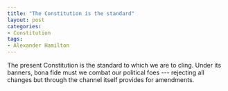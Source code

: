 ```yaml
---
title: "The Constitution is the standard"
layout: post
categories:
- Constitution
tags:
- Alexander Hamilton
---
```


The present Constitution is the standard to which we are to cling. Under its banners, bona fide must we combat our political foes --- rejecting all changes but through the channel itself provides for amendments.